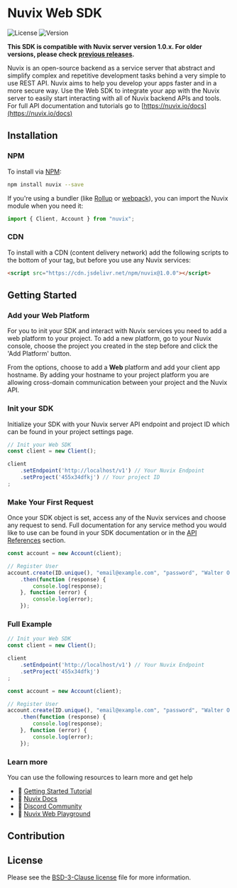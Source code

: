 # Nuvix Web SDK

![License](https://img.shields.io/github/license/nuvix-tech/sdk-for-web.svg?style=flat-square)
![Version](https://img.shields.io/badge/api%20version-1.0.0-blue.svg?style=flat-square)

**This SDK is compatible with Nuvix server version 1.0.x. For older versions, please check [previous releases](https://github.com/nuvix-tech/sdk-for-web/releases).**

Nuvix is an open-source backend as a service server that abstract and simplify complex and repetitive development tasks behind a very simple to use REST API. Nuvix aims to help you develop your apps faster and in a more secure way. Use the Web SDK to integrate your app with the Nuvix server to easily start interacting with all of Nuvix backend APIs and tools. For full API documentation and tutorials go to [https://nuvix.io/docs](https://nuvix.io/docs)

## Installation

### NPM

To install via [NPM](https://www.npmjs.com/):

```bash
npm install nuvix --save
```

If you're using a bundler (like [Rollup](https://rollupjs.org/) or [webpack](https://webpack.js.org/)), you can import the Nuvix module when you need it:

```js
import { Client, Account } from "nuvix";
```

### CDN

To install with a CDN (content delivery network) add the following scripts to the bottom of your <body> tag, but before you use any Nuvix services:

```html
<script src="https://cdn.jsdelivr.net/npm/nuvix@1.0.0"></script>
```


## Getting Started

### Add your Web Platform
For you to init your SDK and interact with Nuvix services you need to add a web platform to your project. To add a new platform, go to your Nuvix console, choose the project you created in the step before and click the 'Add Platform' button.

From the options, choose to add a **Web** platform and add your client app hostname. By adding your hostname to your project platform you are allowing cross-domain communication between your project and the Nuvix API.

### Init your SDK
Initialize your SDK with your Nuvix server API endpoint and project ID which can be found in your project settings page.

```js
// Init your Web SDK
const client = new Client();

client
    .setEndpoint('http://localhost/v1') // Your Nuvix Endpoint
    .setProject('455x34dfkj') // Your project ID
;
```

### Make Your First Request
Once your SDK object is set, access any of the Nuvix services and choose any request to send. Full documentation for any service method you would like to use can be found in your SDK documentation or in the [API References](https://nuvix.io/docs) section.

```js
const account = new Account(client);

// Register User
account.create(ID.unique(), "email@example.com", "password", "Walter O'Brien")
    .then(function (response) {
        console.log(response);
    }, function (error) {
        console.log(error);
    });

```

### Full Example
```js
// Init your Web SDK
const client = new Client();

client
    .setEndpoint('http://localhost/v1') // Your Nuvix Endpoint
    .setProject('455x34dfkj')
;

const account = new Account(client);

// Register User
account.create(ID.unique(), "email@example.com", "password", "Walter O'Brien")
    .then(function (response) {
        console.log(response);
    }, function (error) {
        console.log(error);
    });
```

### Learn more
You can use the following resources to learn more and get help
- 🚀 [Getting Started Tutorial](https://nuvix.io/docs/getting-started-for-web)
- 📜 [Nuvix Docs](https://nuvix.io/docs)
- 💬 [Discord Community](https://nuvix.io/discord)
- 🚂 [Nuvix Web Playground](https://github.com/nuvix-tech/playground-for-web)


## Contribution
## License

Please see the [BSD-3-Clause license](https://raw.githubusercontent.com/nuvix-tech/nuvix/main/LICENSE) file for more information.